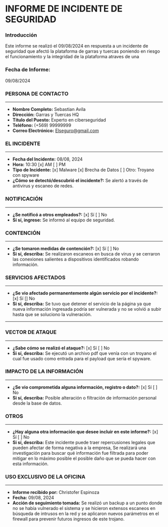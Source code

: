 **INFORME DE INCIDENTE DE SEGURIDAD**
===========================================================


### Introducción
Este informe se realizó el 09/08/2024 en respuesta a un incidente de seguridad que afectó la plataforma de garras y tuercas poniendo en riesgo el funcionamiento y la integridad de la plataforma atraves de una 


### Fecha de Informe:
09/08/2024


### PERSONA DE CONTACTO
----------------------


* **Nombre Completo:** Sebastian Avila
* **Dirección:** Garras y Tuercas HQ
* **Título del Puesto:** Experto en ciberseguridad
* **Teléfono:** (+569) 99999999
* **Correo Electrónico:** Elseguro@gmail.com


### EL INCIDENTE
----------------


* **Fecha del Incidente:** 08/08, 2024
* **Hora:** 10:30 [x] AM [ ] PM
* **Tipo de Incidente:** [x] Malware [x] Brecha de Datos [ ] Otro: Troyano con spyware
* **¿Cómo se detectó/descubrió el incidente?:** Se alertó a través de antivirus y escaneo de redes.


### NOTIFICACIÓN
----------------


* **¿Se notificó a otros empleados?:** [x] Sí [ ] No
* **Sí sí, ingrese:** Se informó al equipo de seguridad.


### CONTENCIÓN
----------------


* **¿Se tomaron medidas de contención?:** [x] Sí [ ] No
* **Si sí, describa:** Se realizaron escaneos en busca de virus y se cerraron las conexiones salientes a dispositivos identificados robando información.


### SERVICIOS AFECTADOS
----------------------


* **¿Se vio afectado permanentemente algún servicio por el incidente?:** [x] Sí [] No
* **Si sí, describa:** Se tuvo que detener el servicio de la página ya que nueva información ingresada podría ser vulnerada y no se volvió a subir hasta que se soluciono la vulneración.


-----------------------------------------------------------




### VECTOR DE ATAQUE
-----------------


* **¿Sabe cómo se realizó el ataque?:** [x] Sí [ ] No
* **Si sí, describa:** Se ejecutó un archivo pdf que venía con un troyano el cual fue usado como entrada para el payload que sería el spyware.


### IMPACTO DE LA INFORMACIÓN
----------------------


* **¿Se vio comprometida alguna información, registro o dato?:** [x] Sí [ ] No
* **Si sí, describa:** Posible alteración o filtración de información personal desde la base de datos.


### OTROS
---------


* **¿Hay alguna otra información que desee incluir en este informe?:** [x] Sí [ ] No
* **Si sí, describa:** Este incidente puede traer repercusiones legales que pueden afectar de forma negativa a la empresa, Se realizará una investigación para buscar qué información fue filtrada para poder mitigar en lo máximo posible el posible daño que se pueda hacer con esta información.


### USO EXCLUSIVO DE LA OFICINA
-------------------


* **Informe recibido por:** Christofer Espinoza
* **Fecha:** 09/08, 2024
* **Acción de seguimiento tomada:** Se realizó un backup a un punto donde no se había vulnerado el sistema y se hicieron extensos escaneos en búsqueda de intrusos en la red y se aplicaron nuevos parámetros en el firewall para prevenir futuros ingresos de este trojano.
